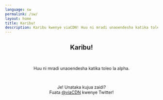 ```yaml
---
language: sw
permalink: /sw/
layout: home
title: Karibu!
description: Karibu kwenye viaCDN! Huu ni mradi unaoendesha katika toleo la alpha. Je! Unataka kujua zaidi?
---
```


<center>
<h2>Karibu!</h2>
<br/>

<p>
Huu ni mradi unaoendesha katika toleo la alpha.
</p>

<br/>

<p>
Je! Unataka kujua zaidi?
<br/>
Fuata <a href="https://twitter.com/viaCDN" target="_blank" rel="noopener">@viaCDN</a> kwenye Twitter!
</p>

<br/>
</center>
